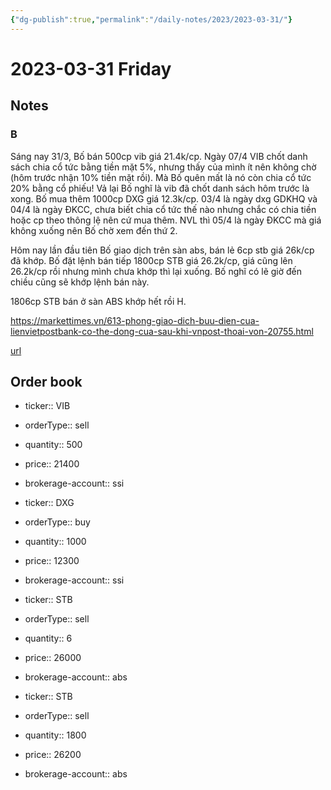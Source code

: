 ```yaml
---
{"dg-publish":true,"permalink":"/daily-notes/2023/2023-03-31/"}
---
```


# 2023-03-31 Friday

## Notes

### B

Sáng nay 31/3, Bố bán 500cp vib giá 21.4k/cp. Ngày 07/4 VIB chốt danh sách chia cổ tức bằng tiền mặt 5%, nhưng thấy của mình ít nên không chờ (hôm trước nhận 10% tiền mặt rồi). Mà Bố quên mất là nó còn chia cổ tức 20% bằng cổ phiếu! Vả lại Bố nghĩ là vib đã chốt danh sách hôm trước là xong.
Bố mua thêm 1000cp DXG giá 12.3k/cp. 03/4 là ngày dxg GDKHQ và 04/4 là ngày ĐKCC, chưa biết chia cổ tức thế nào nhưng chắc có chia tiền hoặc cp theo thông lệ nên cứ mua thêm.
NVL thì 05/4 là ngày ĐKCC mà giá không xuống nên Bố chờ xem đến thứ 2.

Hôm nay lần đầu tiên Bố giao dịch trên sàn abs, bán lẻ 6cp stb giá 26k/cp đã khớp.
Bố đặt lệnh bán tiếp 1800cp STB giá 26.2k/cp, giá cũng lên 26.2k/cp rồi nhưng mình chưa khớp thì lại xuống. Bố nghĩ có lẽ giờ đến chiều cũng sẽ khớp lệnh bán này.

1806cp STB bán ở sàn ABS khớp hết rồi H.

<https://markettimes.vn/613-phong-giao-dich-buu-dien-cua-lienvietpostbank-co-the-dong-cua-sau-khi-vnpost-thoai-von-20755.html>

[url](https://markettimes.vn/613-phong-giao-dich-buu-dien-cua-lienvietpostbank-co-the-dong-cua-sau-khi-vnpost-thoai-von-20755.html)

## Order book

- ticker:: VIB
- orderType:: sell
- quantity:: 500
- price:: 21400
- brokerage-account:: ssi

- ticker:: DXG
- orderType:: buy
- quantity:: 1000
- price:: 12300
- brokerage-account:: ssi

- ticker:: STB
- orderType:: sell
- quantity:: 6
- price:: 26000
- brokerage-account:: abs

- ticker:: STB
- orderType:: sell
- quantity:: 1800
- price:: 26200
- brokerage-account:: abs